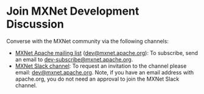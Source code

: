 # Join MXNet Development Discussion

Converse with the MXNet community via the following channels:

- [MXNet Apache mailing list](https://lists.apache.org/list.html?dev@mxnet.apache.org) (dev@mxnet.apache.org): To subscribe, send an email to <a href="mailto:dev-subscribe@mxnet.apache.org">dev-subscribe@mxnet.apache.org</a>.
- [MXNet Slack channel](https://apache-mxnet.slack.com): To request an invitation to the channel please email: <a href="mailto:dev@mxnet.apache.org">dev@mxnet.apache.org</a>. Note, if you have an email address with apache.org, you do not need an approval to join the MXNet Slack channel.
